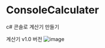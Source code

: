 # ConsoleCalculater
c# 콘솔로 계산기 만들기

계산기 v1.0 버전
![image](https://user-images.githubusercontent.com/86761107/204181476-a6580513-8d04-4cb9-a17a-72467b2d33e8.png)
